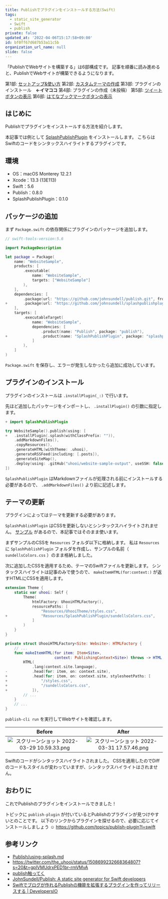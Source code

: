 ```yaml
---
title: Publishでプラグインをインストールする方法(Swift)
tags:
  - static_site_generator
  - Swift
  - publish
private: false
updated_at: '2022-04-06T15:17:58+09:00'
id: bf0ff67d687b53a11c5b
organization_url_name: null
slide: false
---
```

「PublishでWebサイトを構築する」は6部構成です。
記事を順番に読み進めると、PublishでWebサイトが構築できるようになります。

第1部: [セットアップ&使い方](https://qiita.com/uhooi/items/57e040df2f4aa7f62d89)
第2部: [カスタムテーマの作成](https://qiita.com/uhooi/items/111d4439273775586149)
第3部: プラグインのインストール　__←イマココ__
第4部: プラグインの作成（未投稿）
第5部: [ツイートボタンの表示](https://qiita.com/uhooi/items/9aa046f0a42e5afbd7c3)
第6部: [はてなブックマークボタンの表示](https://qiita.com/uhooi/items/40cb71ac3aca57853544)

## はじめに

Publishでプラグインをインストールする方法を紹介します。

本記事では例として [SplashPublishPlugin](https://github.com/JohnSundell/SplashPublishPlugin) をインストールします。
こちらはSwiftのコードをシンタックスハイライトするプラグインです。

## 環境

- OS：macOS Monterey 12.2.1
- Xcode：13.3 (13E113)
- Swift：5.6
- Publish：0.8.0
- SplashPublishPlugin：0.1.0

## パッケージの追加

まず `Package.swift` の依存関係にプラグインのパッケージを追加します。

```diff_swift:Package.swift
// swift-tools-version:5.6

import PackageDescription

let package = Package(
    name: "WebsiteSample",
    products: [
        .executable(
            name: "WebsiteSample",
            targets: ["WebsiteSample"]
        ),
    ],
    dependencies: [
        .package(url: "https://github.com/johnsundell/publish.git", from: "0.8.0"),
+       .package(url: "https://github.com/johnsundell/splashpublishplugin", from: "0.1.0"),
    ],
    targets: [
        .executableTarget(
            name: "WebsiteSample",
            dependencies: [
                .product(name: "Publish", package: "publish"),
+               .product(name: "SplashPublishPlugin", package: "splashpublishplugin"),
            ]
        ),
    ]
)
```

`Package.swift` を保存し、エラーが発生しなかったら追加に成功しています。

## プラグインのインストール

プラグインのインストールは `.installPlugin(_:)` で行います。

先ほど追加したパッケージをインポートし、 `.installPlugin()` の引数に指定します。

```diff_swift:main.swift
+ import SplashPublishPlugin

try WebsiteSample().publish(using: [
+   .installPlugin(.splash(withClassPrefix: "")),
    .addMarkdownFiles(),
    .copyResources(),
    .generateHTML(withTheme: .uhooi),
    .generateRSSFeed(including: [.posts]),
    .generateSiteMap(),
    .deploy(using: .gitHub("uhooi/website-sample-output", useSSH: false))
])
```

`SplashPublishPlugin` はMarkdownファイルが処理される前にインストールする必要があるので、 `.addMarkdownFiles()` より前に記述します。

## テーマの更新

プラグインによってはテーマを更新する必要があります。

`SplashPublishPlugin` はCSSを更新しないとシンタックスハイライトされません。
[サンプル](https://github.com/JohnSundell/Splash/blob/7f4df436eb78fe64fe2c32c58006e9949fa28ad8/Examples/sundellsColors.css) があるので、本記事ではそのまま使います。

まずサンプルのCSSを `Resources` フォルダ以下に格納します。
私は `Resources` に `SplashPublishPlugin` フォルダを作成し、サンプルの名前（ `sundellsColors.css` ）のまま格納しました。

次に追加したCSSを適用するため、テーマのSwiftファイルを更新します。
シンタックスハイライトは記事のみで使うので、 `makeItemHTML(for:context:)` が返すHTMLにCSSを適用します。

```diff_swift:Theme+Uhooi.swift
extension Theme {
    static var uhooi: Self {
        Theme(
            htmlFactory: UhooiHTMLFactory(),
            resourcePaths: [
                "Resources/UhooiTheme/styles.css",
+               "Resources/SplashPublishPlugin/sundellsColors.css",
            ]
        )
    }
}

private struct UhooiHTMLFactory<Site: Website>: HTMLFactory {
    // ...
    func makeItemHTML(for item: Item<Site>,
                      context: PublishingContext<Site>) throws -> HTML {
        HTML(
            .lang(context.site.language),
-           .head(for: item, on: context.site),
+           .head(for: item, on: context.site, stylesheetPaths: [
+               "/styles.css",
+               "/sundellsColors.css",
+           ]),
        // ...
    }
    // ...
}
```

`publish-cli run` を実行してWebサイトを確認します。

|Before|After|
|:--:|:--:|
|![スクリーンショット 2022-03-29 10.59.33.png](https://qiita-image-store.s3.ap-northeast-1.amazonaws.com/0/138245/91d9fc0b-f128-f02d-d0e4-2fb04df0b38f.png)|![スクリーンショット 2022-03-31 17.57.46.png](https://qiita-image-store.s3.ap-northeast-1.amazonaws.com/0/138245/f64b9b8a-4a47-3044-ab28-47d3c75c0e74.png)|

Swiftのコードがシンタックスハイライトされました。
CSSを適用したのでDiffのコードもスタイルが変わっていますが、シンタックスハイライトはされません。

## おわりに

これでPublishのプラグインをインストールできました！

トピックに `publish-plugin` が付いているとPublishのプラグインが見つけやすいとのことです。
以下のリンクからプラグインを探せるので、必要に応じてインストールしましょう :relaxed:
https://github.com/topics/publish-plugin?l=swift

## 参考リンク

- [Publish/using-splash.md](https://github.com/JohnSundell/Publish/blob/9e1b20a23c73ba078966a4fcce23146088d0de63/Documentation/HowTo/SyntaxHighlighting/using-splash.md)
- https://twitter.com/the_uhooi/status/1508699232668364807?s=20&t=gpIVMUdrxPED1br-rmVMvA
- [publish触ってく](https://zenn.dev/nnabeyang/scraps/ffa9047f75b1db#comment-cedd54b2de74f1)
- [JohnSundell/Publish: A static site generator for Swift developers](https://github.com/JohnSundell/Publish#building-plugins)
- [Swiftでブログが作れるPublishの機能を拡張するプラグインを作ってリリースする | DevelopersIO](https://dev.classmethod.jp/articles/publish-swift-plugin_intro/)
